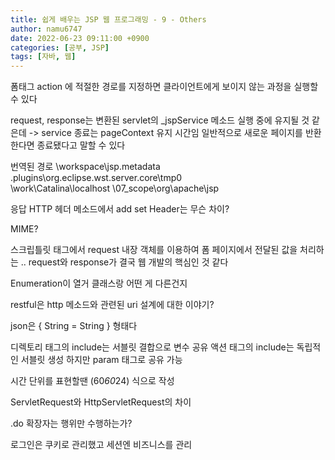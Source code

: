 ```yaml
---
title: 쉽게 배우는 JSP 웹 프로그래밍 - 9 - Others
author: namu6747
date: 2022-06-23 09:11:00 +0900
categories: [공부, JSP]
tags: [자바, 웹]
---
```


폼태그 action 에 적절한 경로를 지정하면 클라이언트에게
보이지 않는 과정을 실행할 수 있다

request, response는 변환된 servlet의 _jspService 메소드 실행 중에
유지될 것 같은데 -> service 종료는 pageContext 유지 시간임
일반적으로 새로운 페이지를 반환한다면 종료됐다고 말할 수 있다

번역된 경로
\workspace\jsp\.metadata
 \.plugins\org.eclipse.wst.server.core\tmp0  
  \work\Catalina\localhost
   \07_scope\org\apache\jsp

응답 HTTP 헤더 메소드에서
add set Header는 무슨 차이?

MIME? 

스크립틀릿 태그에서 request 내장 객체를 이용하여
폼 페이지에서 전달된 값을 처리하는 ..
request와 response가 결국 웹 개발의 핵심인 것 같다

Enumeration이 열거 클래스랑 어떤 게 다른건지

restful은 http 메소드와 관련된 uri 설계에 대한 이야기?

json은 { String = String } 형태다

디렉토리 태그의 include는 서블릿 결합으로 변수 공유
액션 태그의 include는 독립적인 서블릿 생성 하지만
 param 태그로 공유 가능

시간 단위를 표현할땐 (60*60*24) 식으로 작성

ServletRequest와 HttpServletRequest의 차이

.do 확장자는 행위만 수행하는가?

로그인은 쿠키로 관리했고
세션엔 비즈니스를 관리

